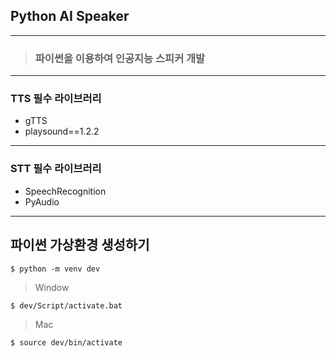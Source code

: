 ## Python AI Speaker

***

> ### 파이썬을 이용하여 인공지능 스피커 개발


***

### TTS 필수 라이브러리

-   gTTS
-   playsound==1.2.2

***

### STT 필수 라이브러리

-   SpeechRecognition
-   PyAudio

***

## 파이썬 가상환경 생성하기

```
$ python -m venv dev
```

> Window

```
$ dev/Script/activate.bat
```

> Mac

```
$ source dev/bin/activate
```